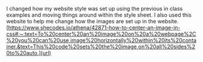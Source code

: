 I changed how my website style was set up using the previous in class examples and moving things around within the style sheet. 
I also used this website to help me change how the images are set up in the website. 
[https://www.shecodes.io/athena/42871-how-to-center-an-image-in-css#:~:text=To%20center%20an%20image%20on%20a%20webpage%2C%20you%20can%20use,image%20horizontally%20within%20its%20container.&text=This%20code%20sets%20the%20image,on%20all%20sides%20to%20auto.](url)
